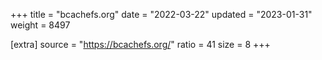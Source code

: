 +++
title = "bcachefs.org"
date = "2022-03-22"
updated = "2023-01-31"
weight = 8497

[extra]
source = "https://bcachefs.org/"
ratio = 41
size = 8
+++
